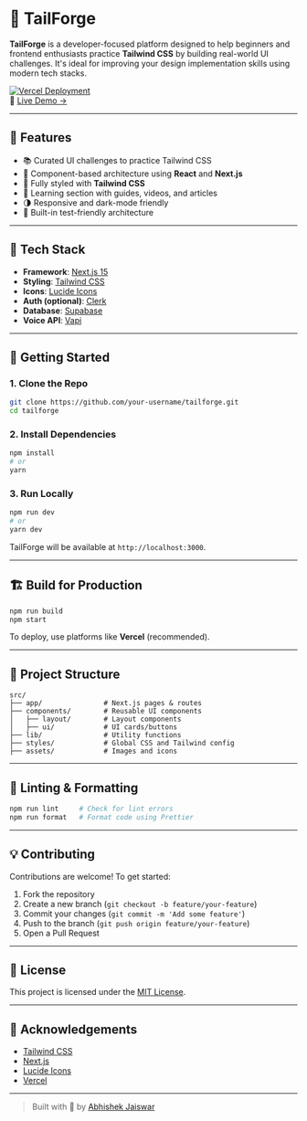 # 🚀 TailForge

**TailForge** is a developer-focused platform designed to help beginners and frontend enthusiasts practice **Tailwind CSS** by building real-world UI challenges. It's ideal for improving your design implementation skills using modern tech stacks.

[![Vercel Deployment](https://vercelbadge.vercel.app/api/tailforge/tailforge)](https://tailforge.vercel.app)  
🔗 [Live Demo →](https://tailforge.vercel.app)

---

## 🧠 Features

- 📚 Curated UI challenges to practice Tailwind CSS
- 🧩 Component-based architecture using **React** and **Next.js**
- 🎨 Fully styled with **Tailwind CSS**
- 🧠 Learning section with guides, videos, and articles
- 🌗 Responsive and dark-mode friendly
- 🧪 Built-in test-friendly architecture

---

## 🔧 Tech Stack

- **Framework**: [Next.js 15](https://nextjs.org)
- **Styling**: [Tailwind CSS](https://tailwindcss.com)
- **Icons**: [Lucide Icons](https://lucide.dev)
- **Auth (optional)**: [Clerk](https://clerk.dev)
- **Database**: [Supabase](https://supabase.io)
- **Voice API**: [Vapi](https://vapi.ai)

---

## 🚀 Getting Started

### 1. Clone the Repo

```bash
git clone https://github.com/your-username/tailforge.git
cd tailforge
````

### 2. Install Dependencies

```bash
npm install
# or
yarn
```

### 3. Run Locally

```bash
npm run dev
# or
yarn dev
```

TailForge will be available at `http://localhost:3000`.

---

## 🏗️ Build for Production

```bash
npm run build
npm start
```

To deploy, use platforms like **Vercel** (recommended).

---

## 📁 Project Structure

```
src/
├── app/               # Next.js pages & routes
├── components/        # Reusable UI components
│   ├── layout/        # Layout components
│   ├── ui/            # UI cards/buttons
├── lib/               # Utility functions
├── styles/            # Global CSS and Tailwind config
├── assets/            # Images and icons
```

---

## 🧪 Linting & Formatting

```bash
npm run lint     # Check for lint errors
npm run format   # Format code using Prettier
```

---

## 💡 Contributing

Contributions are welcome! To get started:

1. Fork the repository
2. Create a new branch (`git checkout -b feature/your-feature`)
3. Commit your changes (`git commit -m 'Add some feature'`)
4. Push to the branch (`git push origin feature/your-feature`)
5. Open a Pull Request

---

## 📜 License

This project is licensed under the [MIT License](LICENSE).

---

## 🙌 Acknowledgements

* [Tailwind CSS](https://tailwindcss.com)
* [Next.js](https://nextjs.org)
* [Lucide Icons](https://lucide.dev)
* [Vercel](https://vercel.com)

---

> Built with 💙 by [Abhishek Jaiswar](https://github.com/abhijaiswar)

```

